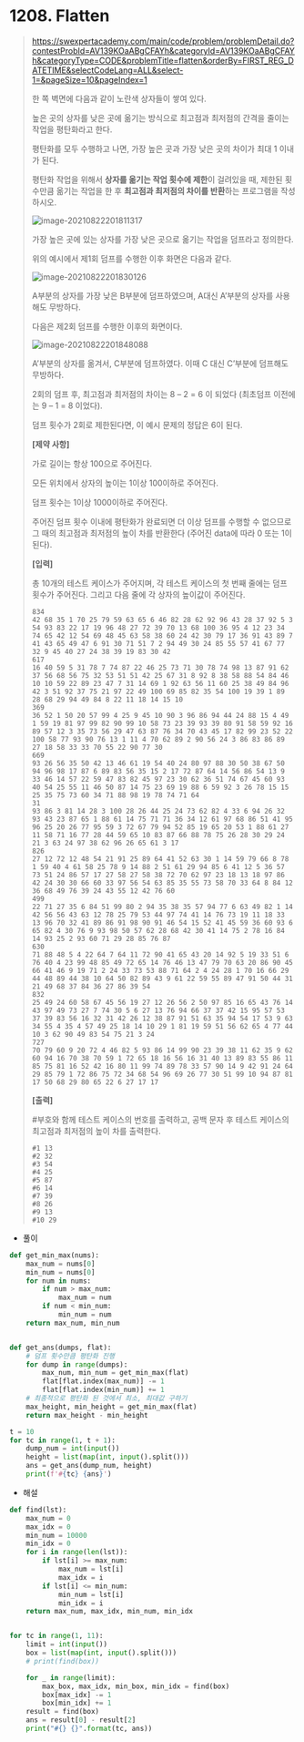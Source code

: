 # 1208. Flatten

> https://swexpertacademy.com/main/code/problem/problemDetail.do?contestProbId=AV139KOaABgCFAYh&categoryId=AV139KOaABgCFAYh&categoryType=CODE&problemTitle=flatten&orderBy=FIRST_REG_DATETIME&selectCodeLang=ALL&select-1=&pageSize=10&pageIndex=1
>
> 한 쪽 벽면에 다음과 같이 노란색 상자들이 쌓여 있다.
>
> 높은 곳의 상자를 낮은 곳에 옮기는 방식으로 최고점과 최저점의 간격을 줄이는 작업을 평탄화라고 한다.
>
> 평탄화를 모두 수행하고 나면, 가장 높은 곳과 가장 낮은 곳의 차이가 최대 1 이내가 된다.
>
> 평탄화 작업을 위해서 **상자를 옮기는 작업 횟수에 제한**이 걸려있을 때, 제한된 횟수만큼 옮기는 작업을 한 후 **최고점과 최저점의 차이를 반환**하는 프로그램을 작성하시오.
>
> ![image-20210822201811317](01208-Flatten.assets/image-20210822201811317.png)
>
> 가장 높은 곳에 있는 상자를 가장 낮은 곳으로 옮기는 작업을 덤프라고 정의한다.
>
> 위의 예시에서 제1회 덤프를 수행한 이후 화면은 다음과 같다.
>
> ![image-20210822201830126](01208-Flatten.assets/image-20210822201830126.png)
>
> A부분의 상자를 가장 낮은 B부분에 덤프하였으며, A대신 A’부분의 상자를 사용해도 무방하다.
>
> 다음은 제2회 덤프를 수행한 이후의 화면이다.
>
> ![image-20210822201848088](01208-Flatten.assets/image-20210822201848088.png)
>
> A’부분의 상자를 옮겨서, C부분에 덤프하였다. 이때 C 대신 C’부분에 덤프해도 무방하다.
>
> 2회의 덤프 후, 최고점과 최저점의 차이는 8 – 2 = 6 이 되었다 (최초덤프 이전에는 9 – 1 = 8 이었다).
>
> 덤프 횟수가 2회로 제한된다면, 이 예시 문제의 정답은 6이 된다.
>
> **[제약 사항]**
>
> 가로 길이는 항상 100으로 주어진다.
>
> 모든 위치에서 상자의 높이는 1이상 100이하로 주어진다.
>
> 덤프 횟수는 1이상 1000이하로 주어진다.
>
> 주어진 덤프 횟수 이내에 평탄화가 완료되면 더 이상 덤프를 수행할 수 없으므로 그 때의 최고점과 최저점의 높이 차를 반환한다 (주어진 data에 따라 0 또는 1이 된다).
>
> **[입력]**
>
> 총 10개의 테스트 케이스가 주어지며, 각 테스트 케이스의 첫 번째 줄에는 덤프 횟수가 주어진다. 그리고 다음 줄에 각 상자의 높이값이 주어진다.
>
> ```
> 834
> 42 68 35 1 70 25 79 59 63 65 6 46 82 28 62 92 96 43 28 37 92 5 3 54 93 83 22 17 19 96 48 27 72 39 70 13 68 100 36 95 4 12 23 34 74 65 42 12 54 69 48 45 63 58 38 60 24 42 30 79 17 36 91 43 89 7 41 43 65 49 47 6 91 30 71 51 7 2 94 49 30 24 85 55 57 41 67 77 32 9 45 40 27 24 38 39 19 83 30 42 
> 617
> 16 40 59 5 31 78 7 74 87 22 46 25 73 71 30 78 74 98 13 87 91 62 37 56 68 56 75 32 53 51 51 42 25 67 31 8 92 8 38 58 88 54 84 46 10 10 59 22 89 23 47 7 31 14 69 1 92 63 56 11 60 25 38 49 84 96 42 3 51 92 37 75 21 97 22 49 100 69 85 82 35 54 100 19 39 1 89 28 68 29 94 49 84 8 22 11 18 14 15 10 
> 369
> 36 52 1 50 20 57 99 4 25 9 45 10 90 3 96 86 94 44 24 88 15 4 49 1 59 19 81 97 99 82 90 99 10 58 73 23 39 93 39 80 91 58 59 92 16 89 57 12 3 35 73 56 29 47 63 87 76 34 70 43 45 17 82 99 23 52 22 100 58 77 93 90 76 13 1 11 4 70 62 89 2 90 56 24 3 86 83 86 89 27 18 58 33 33 70 55 22 90 77 30 
> 669
> 93 26 56 35 50 42 13 46 61 19 54 40 24 80 97 88 30 50 38 67 50 94 96 98 17 87 6 89 83 56 35 15 2 17 72 87 64 14 56 86 54 13 9 33 46 14 57 22 59 47 83 82 45 97 23 30 62 36 51 74 67 45 60 93 40 54 25 55 11 46 50 87 14 75 23 69 19 88 6 59 92 3 26 78 15 15 25 35 75 73 60 34 71 88 98 19 78 74 71 64 
> 31
> 93 86 3 81 14 28 3 100 28 26 44 25 24 73 62 82 4 33 6 94 26 32 93 43 23 87 65 1 88 61 14 75 71 71 36 34 12 61 97 68 86 51 41 95 96 25 20 26 77 95 59 3 72 67 79 94 52 85 19 65 20 53 1 88 61 27 11 58 71 16 77 28 44 59 65 10 83 87 66 88 78 75 26 28 30 29 24 21 3 63 24 97 38 62 96 26 65 61 3 17 
> 826
> 27 12 72 12 48 54 21 91 25 89 64 41 52 63 30 1 14 59 79 66 8 78 1 59 40 4 61 58 25 78 9 14 88 2 51 61 29 94 85 6 41 12 5 36 57 73 51 24 86 57 17 27 58 27 58 38 72 70 62 97 23 18 13 18 97 86 42 24 30 30 66 60 33 97 56 54 63 85 35 55 73 58 70 33 64 8 84 12 36 68 49 76 39 24 43 55 12 42 76 60 
> 499
> 22 71 27 35 6 84 51 99 80 2 94 35 38 35 57 94 77 6 63 49 82 1 14 42 56 56 43 63 12 78 25 79 53 44 97 74 41 14 76 73 19 11 18 33 13 96 70 32 41 89 86 91 98 90 91 46 54 15 52 41 45 59 36 60 93 6 65 82 4 30 76 9 93 98 50 57 62 28 68 42 30 41 14 75 2 78 16 84 14 93 25 2 93 60 71 29 28 85 76 87 
> 630
> 71 88 48 5 4 22 64 7 64 11 72 90 41 65 43 20 14 92 5 19 33 51 6 76 40 4 23 99 48 85 49 72 65 14 76 46 13 47 79 70 63 20 86 90 45 66 41 46 9 19 71 2 24 33 73 53 88 71 64 2 4 24 28 1 70 16 66 29 44 48 89 44 38 10 64 50 82 89 43 9 61 22 59 55 89 47 91 50 44 31 21 49 68 37 84 36 27 86 39 54 
> 832
> 25 49 24 60 58 67 45 56 19 27 12 26 56 2 50 97 85 16 65 43 76 14 43 97 49 73 27 7 74 30 5 6 27 13 76 94 66 37 37 42 15 95 57 53 37 39 83 56 16 32 31 42 26 12 38 87 91 51 63 35 94 54 17 53 9 63 34 55 4 35 4 57 49 25 18 14 10 29 1 81 19 59 51 56 62 65 4 77 44 10 3 62 90 49 83 54 75 21 3 24 
> 727
> 70 79 60 9 20 72 4 46 82 5 93 86 14 99 90 23 39 38 11 62 35 9 62 60 94 16 70 38 70 59 1 72 65 18 16 56 16 31 40 13 89 83 55 86 11 85 75 81 16 52 42 16 80 11 99 74 89 78 33 57 90 14 9 42 91 24 64 29 85 79 1 72 86 75 72 34 68 54 96 69 26 77 30 51 99 10 94 87 81 17 50 68 29 80 65 22 6 27 17 17 
> ```
>
> **[출력]**
>
> \#부호와 함께 테스트 케이스의 번호를 출력하고, 공백 문자 후 테스트 케이스의 최고점과 최저점의 높이 차를 출력한다.
>
> ```
> #1 13
> #2 32
> #3 54
> #4 25
> #5 87
> #6 14
> #7 39
> #8 26
> #9 13
> #10 29
> ```

- 풀이

```python
def get_min_max(nums):
    max_num = nums[0]
    min_num = nums[0]
    for num in nums:
        if num > max_num:
            max_num = num
        if num < min_num:
            min_num = num
    return max_num, min_num


def get_ans(dumps, flat):
    # 덤프 횟수만큼 평탄화 진행
    for dump in range(dumps):
        max_num, min_num = get_min_max(flat)
        flat[flat.index(max_num)] -= 1
        flat[flat.index(min_num)] += 1
    # 최종적으로 평탄화 된 것에서 최소, 최대값 구하기
    max_height, min_height = get_min_max(flat)
    return max_height - min_height

t = 10
for tc in range(1, t + 1):
    dump_num = int(input())
    height = list(map(int, input().split()))
    ans = get_ans(dump_num, height)
    print(f'#{tc} {ans}')
```

- 해설 

```python
def find(lst):
    max_num = 0
    max_idx = 0
    min_num = 10000
    min_idx = 0
    for i in range(len(lst)):
        if lst[i] >= max_num:
            max_num = lst[i]
            max_idx = i
        if lst[i] <= min_num:
            min_num = lst[i]
            min_idx = i
    return max_num, max_idx, min_num, min_idx


for tc in range(1, 11):
    limit = int(input())
    box = list(map(int, input().split()))
    # print(find(box))

    for _ in range(limit):
        max_box, max_idx, min_box, min_idx = find(box)
        box[max_idx] -= 1
        box[min_idx] += 1
    result = find(box)
    ans = result[0] - result[2]
    print("#{} {}".format(tc, ans))
```

